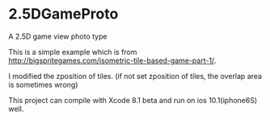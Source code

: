 # 2.5DGameProto
A 2.5D game view photo type

This is a simple example which is from http://bigspritegames.com/isometric-tile-based-game-part-1/.

I modified the zposition of tiles.
(if not set zposition of tiles, the overlap area is sometimes wrong)

This project can compile with Xcode 8.1 beta and run on ios 10.1(iphone6S) well.
